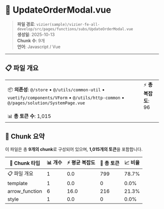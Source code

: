 # 📄 UpdateOrderModal.vue

> **파일 경로**: `vizier(sample)/vizier-fe-all-develop/src/pages/functions/subs/UpdateOrderModal.vue`  
> **생성일**: 2025-10-13  
> **Chunk 수**: 9개  
> **언어**: Javascript / Vue
---





## 📋 파일 개요

| | |
|--|--|
| 📦 **의존성**: `@/store` • `@/utils/common-util` • `vuetify/components/VForm` • `@/utils/http-common` • `@/pages/solution/SystemPage.vue` | ⚡ **총 복잡도**: 96 |
| 📊 **총 토큰 수**: 1,015 |  |






## 🧩 Chunk 요약

이 파일은 총 **9개의 chunk**로 구성되어 있으며, **1,015개의 토큰**을 포함합니다.

| 🧩 Chunk 타입 | 📊 개수 | ⚡ 평균 복잡도 | 📝 총 토큰 | 📈 비율 |
|---------------|--------|-------------|----------|--------|
| 📋 파일 개요 | 1 | 0.0 | 799 | 78.7% |
| template | 1 | 0.0 | 0 | 0.0% |
| arrow_function | 6 | 16.0 | 216 | 21.3% |
| style | 1 | 0.0 | 0 | 0.0% |

